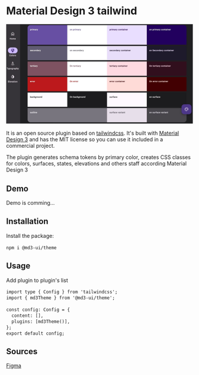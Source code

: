 # Material Design 3 tailwind

<img src="preview.jpg" alt="Tailmater UI">

It is an open source plugin based on [tailwindcss](https://tailwindcss.com/). It's built with [Material Design 3](https://m3.material.io/) and has the MIT license so you can use it included in a commercial project.

The plugin generates schema tokens by primary color, creates CSS classes for colors, surfaces, states, elevations and others staff according Material Design 3 

## Demo

Demo is comming...

## Installation

Install the package:

```npm i @md3-ui/theme```

## Usage
Add plugin to plugin's list

```
import type { Config } from 'tailwindcss';
import { md3Theme } from '@md3-ui/theme';

const config: Config = { 
  content: [],
  plugins: [md3Theme()],
};
export default config;
```

## Sources

[Figma](https://www.figma.com/community/file/1035203688168086460)